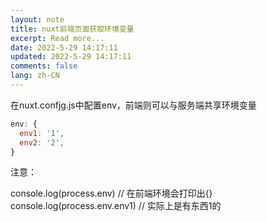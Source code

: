```yaml
---
layout: note
title: nuxt前端页面获取环境变量
excerpt: Read more...
date: 2022-5-29 14:17:11
updated: 2022-5-29 14:17:11
comments: false
lang: zh-CN
---
```


在nuxt.confjg.js中配置env，前端则可以与服务端共享环境变量

```js
env: {
  env1: '1',
  env2: '2',
}
```

注意：

console.log(process.env) // 在前端环境会打印出{}
console.log(process.env.env1) // 实际上是有东西1的
  